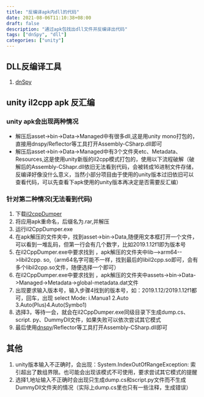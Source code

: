 ```yaml
---
title: "反编译apk内dll的代码"
date: 2021-08-06T11:10:38+08:00
draft: false
description: "通过apk包找出dll文件并反编译出代码"
tags: ["dnSpy", "dll"]
categories: ["unity"]
---
```

<!--more-->
## DLL反编译工具
1. [dnSpy](https://github.com/dnSpy/dnSpy/releases)
## unity il2cpp apk 反汇编
### unity apk会出现两种情况
 * 解压后asset->bin->Data->Managed中有很多dll,这是用unity mono打包的，直接用dnspy/Reflector等工具打开Assembly-CSharp.dll即可
 * 解压后asset->bin->Data->Managed中有3个文件夹etc、Metadata、Resources,这是使用unity新版的il2cpp模式打包的，使用以下流程破解（破解后的Assembly-CShapr.dll依旧无法看到代码，会被转成16进制文件存储，反编译好像没什么意义，当然小部分项目由于使用的unity版本过旧依旧可以查看代码，可以先查看下apk使用的unity版本再决定是否需要反汇编）
### 针对第二种情况(无法看到代码)
1. 下载[il2cppDumper](https://github.com/Perfare/Il2CppDumper)
2. 将应用apk重命名，后缀名为.rar,并解压
3. 运行il2CppDumper.exe
4. 在apk解压的文件夹中，找到asset->bin->Data,随便用文本框打开一个文件，可以看到一堆乱码，但第一行会有几个数字，比如2019.1.12f1即为版本号
5. 在il2CppDumper.exe中要求找到 ，apk解压的文件夹中lib-->arm64-->libil2cpp. so,（arm64名字可能不一样，找到最后的libil2cpp.so即可，会有多个libil2cpp.so文件，随便选择一个即可）
6. 在il2CppDumper.exe中要求找到 ，apk解压的文件夹中assets->bin->Data->Managed->Metadata->global-metadata.dat文件
7. 出现要求输入版本号，输入步骤4找到的版本号，如：2019.1.12/2019.1.12f1都可，回车，出现 select Mode: i.Manua1 2.Auto 3.Auto(Plus)4.Auto(Symbo1)
8. 选择3，等待一会，就会在il2CppDumper.exe同级目录下生成dump.cs、script. py、DummyDll文件，如果失败可以依次尝试其它模式
9. 最后使用[dnspy](https://github.com/dnSpy/dnSpy)/Reflector等工具打开Assembly-CSharp.dll即可

## 其他
 1. unity版本输入不正确时，会出现：System.IndexOutOfRangeException: 索引超出了数组界限。也可能会出现该模式不可使用，要求尝试其它模式的提醒
 2. 选择1,地址输入不正确时会出现只生成dump.cs和script.py文件而不生成DummyDll文件夹的情况（实际上dump.cs里也只有一些注释，生成错误）
